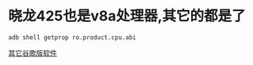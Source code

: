 # 晓龙425也是v8a处理器,其它的都是了

```
adb shell getprop ro.product.cpu.abi
```

[其它谷歌版软件](https://www.firepx.com/app//)